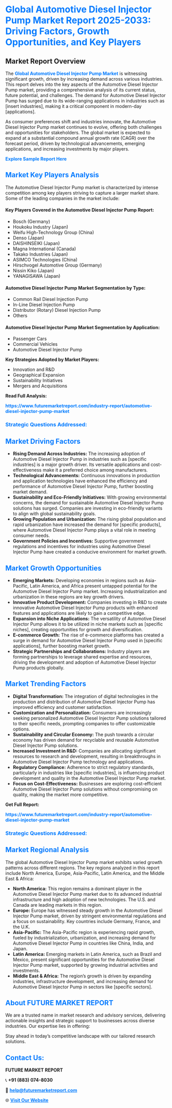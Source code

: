 <h1 style="color: #007BFF;">Global Automotive Diesel Injector Pump Market Report 2025-2033: Driving Factors, Growth Opportunities, and Key Players</h1>

<section id="overview">
<h2>Market Report Overview</h2>
<p>The <a href="https://www.futuremarketreport.com/industry-report/automotive-diesel-injector-pump-market" style="color: #007BFF; text-decoration: none;"><strong>Global Automotive Diesel Injector Pump Market</strong></a> is witnessing significant growth, driven by increasing demand across various industries. This report delves into the key aspects of the Automotive Diesel Injector Pump market, providing a comprehensive analysis of its current status, future potential, and challenges. The demand for Automotive Diesel Injector Pump has surged due to its wide-ranging applications in industries such as [insert industries], making it a critical component in modern-day [applications].</p>
<p>As consumer preferences shift and industries innovate, the Automotive Diesel Injector Pump market continues to evolve, offering both challenges and opportunities for stakeholders. The global market is expected to expand at a substantial compound annual growth rate (CAGR) over the forecast period, driven by technological advancements, emerging applications, and increasing investments by major players.</p>
</section>

<section id="overview">
<p><a href="https://www.futuremarketreport.com/request-sample/reportId=126114" style="color: #007BFF; text-decoration: none;"><strong>Explore Sample Report Here</strong></a></p>
</section>

<section id="key-players">
<h2 style="color: #007BFF;">Market Key Players Analysis</h2>
<p>The Automotive Diesel Injector Pump market is characterized by intense competition among key players striving to capture a larger market share. Some of the leading companies in the market include:</p>
<h4>Key Players Covered in the Automotive Diesel Injector Pump Report:</h4>
<ul><li>Bosch (Germany)</li><li>Houkoku Industry (Japan)</li><li>Weifu High-Technology Group (China)</li><li>Denso (Japan)</li><li>DAISHINSEIKI (Japan)</li><li>Magna International (Canada)</li><li>Takako Industries (Japan)</li><li>ASIMCO Technologies (China)</li><li>Hirschvogel Automotive Group (Germany)</li><li>Nissin Kiko (Japan)</li><li>YANAGISAWA (Japan)</li></ul>
<h4>Automotive Diesel Injector Pump Market Segmentation by Type:</h4>
<ul><li>Common Rail Diesel Injection Pump</li><li>In-Line Diesel Injection Pump</li><li>Distributor (Rotary) Diesel Injection Pump</li><li>Others</li></ul>

<h4>Automotive Diesel Injector Pump Market Segmentation by Application:</h4>
<ul><li>Passenger Cars</li><li>Commercial Vehicles</li><li>Automotive Diesel Injector Pump</li></ul>
<p><strong>Key Strategies Adopted by Market Players:</strong></p>
<ul>
<li>Innovation and R&D</li>
<li>Geographical Expansion</li>
<li>Sustainability Initiatives</li>
<li>Mergers and Acquisitions</li>
</ul>
</section>

<section>
<p><strong>Read Full Analysis: </strong></p><a href="https://www.futuremarketreport.com/industry-report/automotive-diesel-injector-pump-market" style="color: #007BFF; text-decoration: none;"><strong>https://www.futuremarketreport.com/industry-report/automotive-diesel-injector-pump-market</strong></a>
<h3 style="color: #007BFF;">Strategic Questions Addressed:</h3>
</section>

<section id="driving-factors">
<h2 style="color: #007BFF;">Market Driving Factors</h2>
<ul>
<li><strong>Rising Demand Across Industries:</strong> The increasing adoption of Automotive Diesel Injector Pump in industries such as [specific industries] is a major growth driver. Its versatile applications and cost-effectiveness make it a preferred choice among manufacturers.</li>
<li><strong>Technological Advancements:</strong> Continuous innovations in production and application technologies have enhanced the efficiency and performance of Automotive Diesel Injector Pump, further boosting market demand.</li>
<li><strong>Sustainability and Eco-Friendly Initiatives:</strong> With growing environmental concerns, the demand for sustainable Automotive Diesel Injector Pump solutions has surged. Companies are investing in eco-friendly variants to align with global sustainability goals.</li>
<li><strong>Growing Population and Urbanization:</strong> The rising global population and rapid urbanization have increased the demand for [specific products], where Automotive Diesel Injector Pump plays a vital role in meeting consumer needs.</li>
<li><strong>Government Policies and Incentives:</strong> Supportive government regulations and incentives for industries using Automotive Diesel Injector Pump have created a conducive environment for market growth.</li>
</ul>
</section>

<section id="growth-opportunities">
<h2 style="color: #007BFF;">Market Growth Opportunities</h2>
<ul>
<li><strong>Emerging Markets:</strong> Developing economies in regions such as Asia-Pacific, Latin America, and Africa present untapped potential for the Automotive Diesel Injector Pump market. Increasing industrialization and urbanization in these regions are key growth drivers.</li>
<li><strong>Innovative Product Development:</strong> Companies investing in R&D to create innovative Automotive Diesel Injector Pump products with enhanced features and applications are likely to gain a competitive edge.</li>
<li><strong>Expansion into Niche Applications:</strong> The versatility of Automotive Diesel Injector Pump allows it to be utilized in niche markets such as [specific niches], creating opportunities for growth and diversification.</li>
<li><strong>E-commerce Growth:</strong> The rise of e-commerce platforms has created a surge in demand for Automotive Diesel Injector Pump used in [specific applications], further boosting market growth.</li>
<li><strong>Strategic Partnerships and Collaborations:</strong> Industry players are forming partnerships to leverage shared expertise and resources, driving the development and adoption of Automotive Diesel Injector Pump products globally.</li>
</ul>
</section>

<section id="trending-factors">
<h2 style="color: #007BFF;">Market Trending Factors</h2>
<ul>
<li><strong>Digital Transformation:</strong> The integration of digital technologies in the production and distribution of Automotive Diesel Injector Pump has improved efficiency and customer satisfaction.</li>
<li><strong>Customization and Personalization:</strong> Consumers are increasingly seeking personalized Automotive Diesel Injector Pump solutions tailored to their specific needs, prompting companies to offer customizable options.</li>
<li><strong>Sustainability and Circular Economy:</strong> The push towards a circular economy has driven demand for recyclable and reusable Automotive Diesel Injector Pump solutions.</li>
<li><strong>Increased Investment in R&D:</strong> Companies are allocating significant resources to research and development, resulting in breakthroughs in Automotive Diesel Injector Pump technology and applications.</li>
<li><strong>Regulatory Compliance:</strong> Adherence to strict regulatory standards, particularly in industries like [specific industries], is influencing product development and quality in the Automotive Diesel Injector Pump market.</li>
<li><strong>Focus on Cost-Effectiveness:</strong> Businesses are exploring cost-efficient Automotive Diesel Injector Pump solutions without compromising on quality, making the market more competitive.</li>
</ul>
</section>

<section>
<p><strong>Get Full Report: </strong></p><a href="https://www.futuremarketreport.com/industry-report/automotive-diesel-injector-pump-market" style="color: #007BFF; text-decoration: none;"><strong>https://www.futuremarketreport.com/industry-report/automotive-diesel-injector-pump-market</strong></a>
<h3 style="color: #007BFF;">Strategic Questions Addressed:</h3>
</section>


<section id="regional-analysis">
<h2 style="color: #007BFF;">Market Regional Analysis</h2>
<p>The global Automotive Diesel Injector Pump market exhibits varied growth patterns across different regions. The key regions analyzed in this report include North America, Europe, Asia-Pacific, Latin America, and the Middle East & Africa:</p>
<ul>
<li><strong>North America:</strong> This region remains a dominant player in the Automotive Diesel Injector Pump market due to its advanced industrial infrastructure and high adoption of new technologies. The U.S. and Canada are leading markets in this region.</li>
<li><strong>Europe:</strong> Europe has witnessed steady growth in the Automotive Diesel Injector Pump market, driven by stringent environmental regulations and a focus on sustainability. Key countries include Germany, France, and the U.K.</li>
<li><strong>Asia-Pacific:</strong> The Asia-Pacific region is experiencing rapid growth, fueled by industrialization, urbanization, and increasing demand for Automotive Diesel Injector Pump in countries like China, India, and Japan.</li>
<li><strong>Latin America:</strong> Emerging markets in Latin America, such as Brazil and Mexico, present significant opportunities for the Automotive Diesel Injector Pump market, supported by growing industrial activities and investments.</li>
<li><strong>Middle East & Africa:</strong> The region’s growth is driven by expanding industries, infrastructure development, and increasing demand for Automotive Diesel Injector Pump in sectors like [specific sectors].</li>
</ul>
</section>

<footer>
<h2 style="color: #007BFF;">About FUTURE MARKET REPORT</h2>
<p>We are a trusted name in market research and advisory services, delivering actionable insights and strategic support to businesses across diverse industries. Our expertise lies in offering:</p>

<p>Stay ahead in today’s competitive landscape with our tailored research solutions.</p>

<h2 style="color: #007BFF;">Contact Us:</h2>
<p><strong>FUTURE MARKET REPORT</strong></p>
<p>📞 <strong>+91 (883) 074-8030</strong></p>
<p>📧 <strong><a href="mailto:help@futuremarketreport.com" style="color: #007BFF;">help@futuremarketreport.com</a></strong></p>
<p>🌐 <strong><a href="https://www.futuremarketreport.com/" style="color: #007BFF;">Visit Our Website</a></strong></p>
</footer>